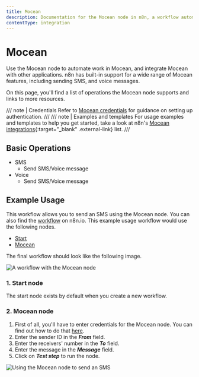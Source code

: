 ```yaml
---
title: Mocean
description: Documentation for the Mocean node in n8n, a workflow automation platform. Includes details of operations and configuration, and links to examples and credentials information.
contentType: integration
---
```


# Mocean

Use the Mocean node to automate work in Mocean, and integrate Mocean with other applications. n8n has built-in support for a wide range of Mocean features, including sending SMS, and voice messages. 

On this page, you'll find a list of operations the Mocean node supports and links to more resources.

/// note | Credentials
Refer to [Mocean credentials](/integrations/builtin/credentials/mocean/) for guidance on setting up authentication. 
///
/// note | Examples and templates
For usage examples and templates to help you get started, take a look at n8n's [Mocean integrations](https://n8n.io/integrations/mocean/){:target="_blank" .external-link} list.
///


## Basic Operations

* SMS
    * Send SMS/Voice message
* Voice
    * Send SMS/Voice message


## Example Usage

This workflow allows you to send an SMS using the Mocean node. You can also find the [workflow](https://n8n.io/workflows/667) on n8n.io. This example usage workflow would use the following nodes.
- [Start](/integrations/builtin/core-nodes/n8n-nodes-base.start/)
- [Mocean]()

The final workflow should look like the following image.

![A workflow with the Mocean node](/_images/integrations/builtin/app-nodes/mocean/workflow.png)

### 1. Start node

The start node exists by default when you create a new workflow.


### 2. Mocean node

1. First of all, you'll have to enter credentials for the Mocean node. You can find out how to do that [here](/integrations/builtin/credentials/mocean/).
2. Enter the sender ID in the ***From*** field.
3. Enter the receivers' number in the ***To*** field.
4. Enter the message in the ***Message*** field.
5. Click on ***Test step*** to run the node.

![Using the Mocean node to send an SMS](/_images/integrations/builtin/app-nodes/mocean/mocean_node.png)

